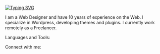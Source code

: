 [![Typing SVG](https://readme-typing-svg.demolab.com?font=Montserrat&weight=500&size=35&pause=1000&width=435&lines=Hello+%F0%9F%91%8F+I'm+Murat)](https://git.io/typing-svg)

I am a Web Designer and have 10 years of experience on the Web. I specialize in Wordpress, developing themes and plugins. I currently work remotely as a Freelancer.

Languages and Tools:

Connect with me:


